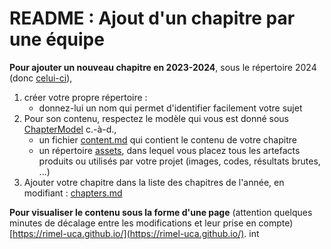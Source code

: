 # README : Ajout d'un chapitre par une équipe

**Pour ajouter un nouveau chapitre en 2023-2024**, sous le répertoire 2024 (donc [celui-ci](.)), 
  1. créer votre propre répertoire : 
      - donnez-lui un nom qui permet d'identifier facilement votre sujet
  2. Pour son contenu, respectez le modèle qui vous est donné sous [ChapterModel](./ChapterModel/) c.-à-d.,
      - un fichier [content.md](ChapterModel/content.md) qui contient le contenu de votre chapitre
      - un répertoire [assets](ChapterModel/assets/), dans lequel vous placez tous les artefacts produits ou utilisés par votre projet (images, codes, résultats brutes, ...) 
  3. Ajouter votre chapitre dans la liste des chapitres de l'année, en modifiant : [chapters.md](../../chapters.md)

**Pour visualiser le contenu sous la forme d'une page** (attention quelques minutes de décalage entre les modifications et leur prise en compte) [https://rimel-uca.github.io/](https://rimel-uca.github.io/). 
int
